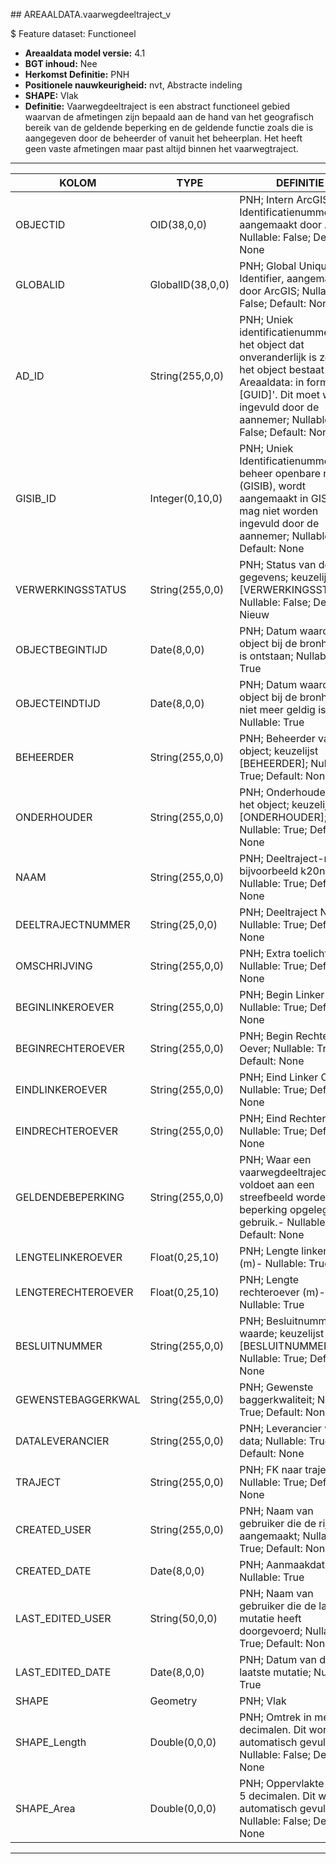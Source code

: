﻿﻿## AREAALDATA.vaarwegdeeltraject_v

$ Feature dataset: Functioneel


* __Areaaldata model versie:__ 4.1
* __BGT inhoud:__ Nee
* __Herkomst Definitie:__ PNH
* __Positionele nauwkeurigheid:__ nvt, Abstracte indeling
* __SHAPE:__ Vlak
* __Definitie:__
Vaarwegdeeltraject is een abstract functioneel gebied waarvan
de afmetingen zijn bepaald aan de hand van het geografisch
bereik van de geldende beperking en de geldende functie
zoals die is aangegeven door de beheerder of vanuit het
beheerplan. Het heeft geen vaste afmetingen maar past
altijd binnen het vaarwegtraject.


***

|KOLOM                               |TYPE                |DEFINITIE|
|------                              |----                |-----    |
|OBJECTID                            |OID(38,0,0)         |PNH; Intern ArcGIS Identificatienummer, aangemaakt door ArcGIS; Nullable: False; Default: None|
|GLOBALID                            |GlobalID(38,0,0)    |PNH; Global Unique Identifier,  aangemaakt door ArcGIS; Nullable: False; Default: None|
|AD_ID                               |String(255,0,0)     |PNH; Uniek identificatienummer voor het object dat onveranderlijk is zolang het object bestaat in Areaaldata: in format 'AD.[GUID]'. Dit moet worden ingevuld door de aannemer; Nullable: False; Default: None|
|GISIB_ID                            |Integer(0,10,0)     |PNH; Uniek Identificatienummer beheer openbare ruimte (GISIB), wordt aangemaakt in GISIB en mag niet worden ingevuld door de aannemer; Nullable: True; Default: None|
|VERWERKINGSSTATUS                   |String(255,0,0)     |PNH; Status van de gegevens; keuzelijst [VERWERKINGSSTATUS]; Nullable: False; Default: Nieuw|
|OBJECTBEGINTIJD                     |Date(8,0,0)         |PNH; Datum waarop het object bij de bronhouder is ontstaan; Nullable: True|
|OBJECTEINDTIJD                      |Date(8,0,0)         |PNH; Datum waarop het object bij de bronhouder niet meer geldig is; Nullable: True|
|BEHEERDER                           |String(255,0,0)     |PNH; Beheerder van het object; keuzelijst [BEHEERDER]; Nullable: True; Default: None|
|ONDERHOUDER                         |String(255,0,0)     |PNH; Onderhouder van het object; keuzelijst [ONDERHOUDER]; Nullable: True; Default: None|
|NAAM                                |String(255,0,0)     |PNH; Deeltraject-naam, bijvoorbeeld k20n-d; Nullable: True; Default: None|
|DEELTRAJECTNUMMER                   |String(25,0,0)      |PNH; Deeltraject Nr; Nullable: True; Default: None|
|OMSCHRIJVING                        |String(255,0,0)     |PNH; Extra toelichting; Nullable: True; Default: None|
|BEGINLINKEROEVER                    |String(255,0,0)     |PNH; Begin Linker Oever; Nullable: True; Default: None|
|BEGINRECHTEROEVER                   |String(255,0,0)     |PNH; Begin Rechter Oever; Nullable: True; Default: None|
|EINDLINKEROEVER                     |String(255,0,0)     |PNH; Eind Linker Oever; Nullable: True; Default: None|
|EINDRECHTEROEVER                    |String(255,0,0)     |PNH; Eind Rechter Oever; Nullable: True; Default: None|
|GELDENDEBEPERKING                   |String(255,0,0)     |PNH; Waar een vaarwegdeeltraject niet voldoet aan een streefbeeld worden beperking opgelegd qua gebruik.- Nullable: True; Default: None|
|LENGTELINKEROEVER                   |Float(0,25,10)      |PNH; Lengte linkeroever (m)- Nullable: True|
|LENGTERECHTEROEVER                  |Float(0,25,10)      |PNH; Lengte rechteroever (m)- Nullable: True|
|BESLUITNUMMER                       |String(255,0,0)     |PNH; Besluitnummer waarde; keuzelijst [BESLUITNUMMER]; Nullable: True; Default: None|
|GEWENSTEBAGGERKWAL                  |String(255,0,0)     |PNH; Gewenste baggerkwaliteit; Nullable: True; Default: None|
|DATALEVERANCIER                     |String(255,0,0)     |PNH; Leverancier van de data; Nullable: True; Default: None|
|TRAJECT                             |String(255,0,0)     |PNH; FK naar traject_v; Nullable: True; Default: None|
|CREATED_USER                        |String(255,0,0)     |PNH; Naam van gebruiker die de rij heeft aangemaakt; Nullable: True; Default: None|
|CREATED_DATE                        |Date(8,0,0)         |PNH; Aanmaakdatum; Nullable: True|
|LAST_EDITED_USER                    |String(50,0,0)      |PNH; Naam van gebruiker die de laatste mutatie heeft doorgevoerd; Nullable: True; Default: None|
|LAST_EDITED_DATE                    |Date(8,0,0)         |PNH; Datum van de laatste mutatie; Nullable: True|
|SHAPE                               |Geometry            |PNH; Vlak|
|SHAPE_Length                        |Double(0,0,0)       |PNH; Omtrek in meters, 5 decimalen. Dit wordt automatisch gevuld; Nullable: False; Default: None|
|SHAPE_Area                          |Double(0,0,0)       |PNH; Oppervlakte in m2, 5 decimalen. Dit wordt automatisch gevuld; Nullable: False; Default: None|


***
